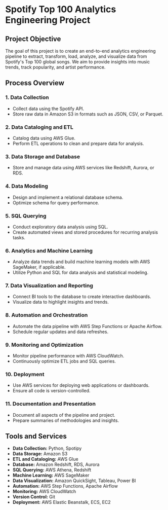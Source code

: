 # Spotify Top 100 Analytics Engineering Project

## Project Objective
The goal of this project is to create an end-to-end analytics engineering pipeline to extract, transform, load, analyze, and visualize data from Spotify's Top 100 global songs. We aim to provide insights into music trends, track popularity, and artist performance.

## Process Overview

### 1. Data Collection
- Collect data using the Spotify API.
- Store raw data in Amazon S3 in formats such as JSON, CSV, or Parquet.

### 2. Data Cataloging and ETL
- Catalog data using AWS Glue.
- Perform ETL operations to clean and prepare data for analysis.

### 3. Data Storage and Database
- Store and manage data using AWS services like Redshift, Aurora, or RDS.

### 4. Data Modeling
- Design and implement a relational database schema.
- Optimize schema for query performance.

### 5. SQL Querying
- Conduct exploratory data analysis using SQL.
- Create automated views and stored procedures for recurring analysis tasks.

### 6. Analytics and Machine Learning
- Analyze data trends and build machine learning models with AWS SageMaker, if applicable.
- Utilize Python and SQL for data analysis and statistical modeling.

### 7. Data Visualization and Reporting
- Connect BI tools to the database to create interactive dashboards.
- Visualize data to highlight insights and trends.

### 8. Automation and Orchestration
- Automate the data pipeline with AWS Step Functions or Apache Airflow.
- Schedule regular updates and data refreshes.

### 9. Monitoring and Optimization
- Monitor pipeline performance with AWS CloudWatch.
- Continuously optimize ETL jobs and SQL queries.

### 10. Deployment
- Use AWS services for deploying web applications or dashboards.
- Ensure all code is version-controlled.

### 11. Documentation and Presentation
- Document all aspects of the pipeline and project.
- Prepare summaries of methodologies and insights.

## Tools and Services
- **Data Collection:** Python, Spotipy
- **Data Storage:** Amazon S3
- **ETL and Cataloging:** AWS Glue
- **Database:** Amazon Redshift, RDS, Aurora
- **SQL Querying:** AWS Athena, Redshift
- **Machine Learning:** AWS SageMaker
- **Data Visualization:** Amazon QuickSight, Tableau, Power BI
- **Automation:** AWS Step Functions, Apache Airflow
- **Monitoring:** AWS CloudWatch
- **Version Control:** Git
- **Deployment:** AWS Elastic Beanstalk, ECS, EC2
